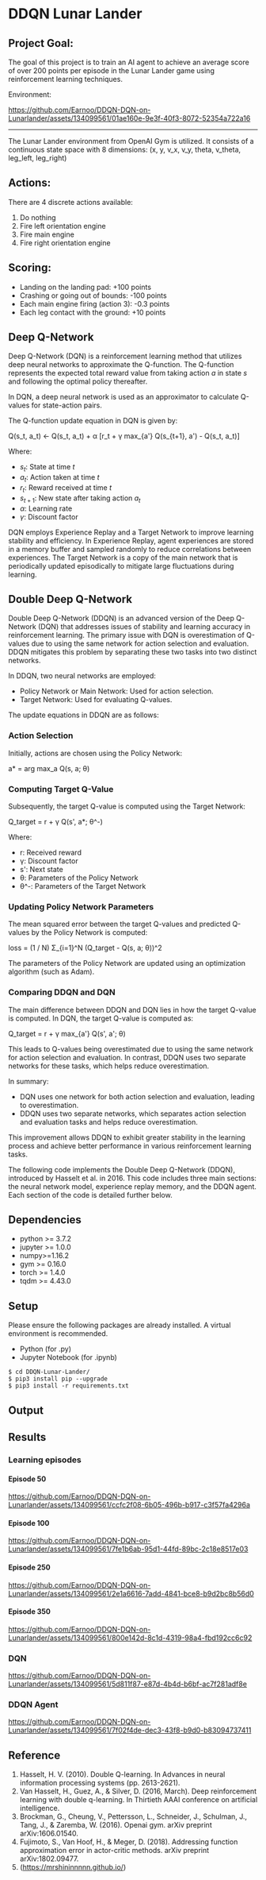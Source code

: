 # DDQN Lunar Lander

Project Goal:
------------

The goal of this project is to train an AI agent to achieve an average score of over 200 points per episode in the Lunar Lander game using reinforcement learning techniques.

Environment:

https://github.com/Earnoo/DDQN-DQN-on-Lunarlander/assets/134099561/01ae160e-9e3f-40f3-8072-52354a722a16

------------
The Lunar Lander environment from OpenAI Gym is utilized. It consists of a continuous state space with 8 dimensions:
(x, y, v_x, v_y, theta, v_theta, leg_left, leg_right)

Actions:
--------
There are 4 discrete actions available:
1. Do nothing
2. Fire left orientation engine
3. Fire main engine
4. Fire right orientation engine

Scoring:
--------
- Landing on the landing pad: +100 points
- Crashing or going out of bounds: -100 points
- Each main engine firing (action 3): -0.3 points
- Each leg contact with the ground: +10 points

## Deep Q-Network
Deep Q-Network (DQN) is a reinforcement learning method that utilizes deep neural networks to approximate the Q-function. The Q-function represents the expected total reward value from taking action $a$ in state $s$ and following the optimal policy thereafter.

In DQN, a deep neural network is used as an approximator to calculate Q-values for state-action pairs.

The Q-function update equation in DQN is given by:

Q(s_t, a_t) <- Q(s_t, a_t) + α [r_t + γ max_{a'} Q(s_{t+1}, a') - Q(s_t, a_t)]

Where:
- $s_t$: State at time $t$
- $a_t$: Action taken at time $t$
- $r_t$: Reward received at time $t$
- $s_{t+1}$: New state after taking action $a_t$
- $\alpha$: Learning rate
- $\gamma$: Discount factor

DQN employs Experience Replay and a Target Network to improve learning stability and efficiency. In Experience Replay, agent experiences are stored in a memory buffer and sampled randomly to reduce correlations between experiences. The Target Network is a copy of the main network that is periodically updated episodically to mitigate large fluctuations during learning.

## Double Deep Q-Network
Double Deep Q-Network (DDQN) is an advanced version of the Deep Q-Network (DQN) that addresses issues of stability and learning accuracy in reinforcement learning. The primary issue with DQN is overestimation of Q-values due to using the same network for action selection and evaluation. DDQN mitigates this problem by separating these two tasks into two distinct networks.

In DDQN, two neural networks are employed:
- Policy Network or Main Network: Used for action selection.
- Target Network: Used for evaluating Q-values.

The update equations in DDQN are as follows:

### Action Selection

Initially, actions are chosen using the Policy Network:

a* = arg max_a Q(s, a; θ)

### Computing Target Q-Value

Subsequently, the target Q-value is computed using the Target Network:

Q_target = r + γ Q(s', a*; θ^-)

Where:
- r: Received reward
- γ: Discount factor
- s': Next state
- θ: Parameters of the Policy Network
- θ^-: Parameters of the Target Network

### Updating Policy Network Parameters

The mean squared error between the target Q-values and predicted Q-values by the Policy Network is computed:

loss = (1 / N) Σ_{i=1}^N (Q_target - Q(s, a; θ))^2

The parameters of the Policy Network are updated using an optimization algorithm (such as Adam).

### Comparing DDQN and DQN

The main difference between DDQN and DQN lies in how the target Q-value is computed. In DQN, the target Q-value is computed as:

Q_target = r + γ max_{a'} Q(s', a'; θ)

This leads to Q-values being overestimated due to using the same network for action selection and evaluation. In contrast, DDQN uses two separate networks for these tasks, which helps reduce overestimation.

In summary:
- DQN uses one network for both action selection and evaluation, leading to overestimation.
- DDQN uses two separate networks, which separates action selection and evaluation tasks and helps reduce overestimation.

This improvement allows DDQN to exhibit greater stability in the learning process and achieve better performance in various reinforcement learning tasks.

The following code implements the Double Deep Q-Network (DDQN), introduced by Hasselt et al. in 2016. This code includes three main sections: the neural network model, experience replay memory, and the DDQN agent. Each section of the code is detailed further below.


## Dependencies
+ python >= 3.7.2
+ jupyter >= 1.0.0
+ numpy>=1.16.2
+ gym >= 0.16.0
+ torch >= 1.4.0
+ tqdm >= 4.43.0

## Setup
Please ensure the following packages are already installed. A virtual environment is recommended.
+ Python (for .py)
+ Jupyter Notebook (for .ipynb)

```
$ cd DDQN-Lunar-Lander/
$ pip3 install pip --upgrade
$ pip3 install -r requirements.txt
```

## Output

## Results
### Learning episodes
#### Episode 50

https://github.com/Earnoo/DDQN-DQN-on-Lunarlander/assets/134099561/ccfc2f08-6b05-496b-b917-c3f57fa4296a

#### Episode 100
https://github.com/Earnoo/DDQN-DQN-on-Lunarlander/assets/134099561/7fe1b6ab-95d1-44fd-89bc-2c18e8517e03

#### Episode 250

https://github.com/Earnoo/DDQN-DQN-on-Lunarlander/assets/134099561/2e1a6616-7add-4841-bce8-b9d2bc8b56d0

#### Episode 350

https://github.com/Earnoo/DDQN-DQN-on-Lunarlander/assets/134099561/800e142d-8c1d-4319-98a4-fbd192cc6c92

### DQN
https://github.com/Earnoo/DDQN-DQN-on-Lunarlander/assets/134099561/5d811f87-e87d-4b4d-b6bf-ac7f281adf8e
### DDQN Agent
https://github.com/Earnoo/DDQN-DQN-on-Lunarlander/assets/134099561/7f02f4de-dec3-43f8-b9d0-b83094737411

## Reference
1. Hasselt, H. V. (2010). Double Q-learning. In Advances in neural information processing systems (pp. 2613-2621).
2. Van Hasselt, H., Guez, A., & Silver, D. (2016, March). Deep reinforcement learning with double q-learning. In Thirtieth AAAI conference on artificial intelligence.
3. Brockman, G., Cheung, V., Pettersson, L., Schneider, J., Schulman, J., Tang, J., & Zaremba, W. (2016). Openai gym. arXiv preprint arXiv:1606.01540.
4. Fujimoto, S., Van Hoof, H., & Meger, D. (2018). Addressing function approximation error in actor-critic methods. arXiv preprint arXiv:1802.09477.
5. (https://mrshininnnnn.github.io/)
